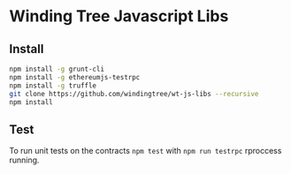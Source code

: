 # Winding Tree Javascript Libs

## Install

```sh
npm install -g grunt-cli
npm install -g ethereumjs-testrpc
npm install -g truffle
git clone https://github.com/windingtree/wt-js-libs --recursive
npm install
```

## Test

To run unit tests on the contracts `npm test` with `npm run testrpc` rproccess running.
